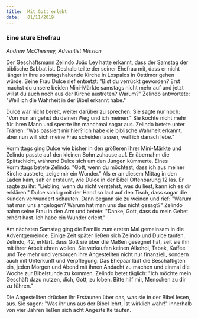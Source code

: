 ```yaml
---
title:  Mit Gott erlebt
date:   01/11/2019
---
```


### Eine sture Ehefrau

_Andrew McChesney, Adventist Mission_

Der Geschäftsmann Zelindo João Ley hatte erkannt, dass der Samstag der biblische Sabbat ist. Deshalb teilte der seiner Ehefrau mit, dass er nicht länger in ihre sonntagshaltende Kirche in Lospalos in Osttimor gehen würde. Seine Frau Dulce rief entsetzt: "Bist du verrückt geworden? Erst machst du unsere beiden Mini-Märkte samstags nicht mehr auf und jetzt willst du auch noch aus der Kirche austreten? Warum?" Zelindo antwortete: "Weil ich die Wahrheit in der Bibel erkannt habe."

Dulce war nicht bereit, weiter darüber zu sprechen. Sie sagte nur noch: "Von nun an gehst du deinen Weg und ich meinen." Sie kochte nicht mehr für ihren Mann und sperrte ihn manchmal sogar aus. Zelindo betete unter Tränen: "Was passiert mir hier? Ich habe die biblische Wahrheit erkannt, aber nun will sich meine Frau scheiden lassen, weil ich danach lebe."

Vormittags ging Dulce wie bisher in den größeren ihrer Mini-Märkte und Zelindo passte auf den kleinen Sohn zuhause auf. Er übernahm die Spätschicht, während Dulce sich um den Jungen kümmerte. Eines Vormittags betete Zelindo: "Gott, wenn du möchtest, dass ich aus meiner Kirche austrete, zeige mir ein Wunder." Als er an diesem Mittag in den Laden kam, sah er erstaunt, wie Dulce in der Bibel Offenbarung 12 las. Er sagte zu ihr: "Liebling, wenn du nicht verstehst, was du liest, kann ich es dir erklären." Dulce schlug mit der Hand so laut auf den Tisch, dass sogar die Kunden verwundert schauten. Dann begann sie zu weinen und rief: "Warum hat man uns angelogen? Warum hat man uns das nicht gesagt?" Zelindo nahm seine Frau in den Arm und betete: "Danke, Gott, dass du mein Gebet erhört hast. Ich habe ein Wunder erlebt."

Am nächsten Samstag ging die Familie zum ersten Mal gemeinsam in die Adventgemeinde. Einige Zeit später ließen sich Zelindo und Dulce taufen. Zelindo, 42, erklärt. dass Gott sie über die Maßen gesegnet hat, seit sie ihn mit ihrer Arbeit ehren wollen. Sie verkaufen keinen Alkohol, Tabak, Kaffee und Tee mehr und versorgen ihre Angestellten nicht nur finanziell, sondern auch mit Unterkunft und Verpflegung. Das Ehepaar lädt die Beschäftigten ein, jeden Morgen und Abend mit ihnen Andacht zu machen und einmal die Woche zur Bibelstunde zu kommen. Zelindo betet täglich: "Ich möchte mein Geschäft dazu nutzen, dich, Gott, zu loben. Bitte hilf mir, Menschen zu dir zu führen."

Die Angestellten drücken ihr Erstaunen über das, was sie in der Bibel lesen, aus. Sie sagen: "Was ihr uns aus der Bibel lehrt, ist wirklich wahr!" innerhalb von vier Jahren ließen sich acht Angestellte taufen.
